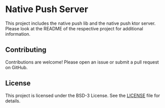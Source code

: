 # Native Push Server

This project includes the native push lib and the
native push ktor server. Please look at the README
of the respective project for additional information.

## Contributing

Contributions are welcome! Please open an issue or submit
a pull request on GitHub.

## License

This project is licensed under the BSD-3 License. See the
[LICENSE](LICENSE.md) file for details.